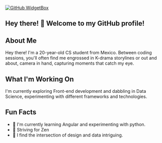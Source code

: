 
[![GitHub WidgetBox](https://github-widgetbox.vercel.app/api/profile?username=Apricato&data=repositories,stars,commits)](https://github.com/Apricato/github-widgetbox)

## Hey there! 👋  Welcome to my GitHub profile! 

## About Me
Hey there! I'm a 20-year-old CS student from Mexico. 
Between coding sessions, you'll often find me engrossed in K-drama storylines or out and about, camera in hand, capturing moments that catch my eye.

## What I'm Working On

I'm currently exploring Front-end development and dabbling in Data Science, experimenting with different frameworks and technologies.

## Fun Facts

- 🌱 I'm currently learning Angular and experimenting with python.
- 🌟 Striving for Zen 
- 🎨 I find the intersection of design and data intriguing.



